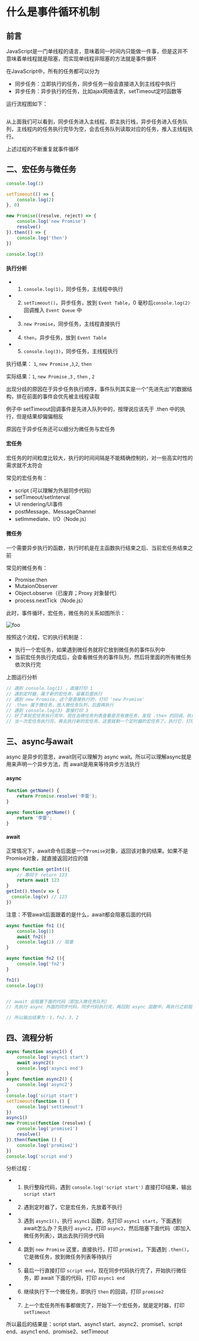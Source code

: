 # 什么是事件循环机制

## 前言

JavaScript是一门单线程的语言，意味着同一时间内只能做一件事，但是这并不意味着单线程就是阻塞，而实现单线程非阻塞的方法就是事件循环

在JavaScript中，所有的任务都可以分为

* 同步任务：立即执行的任务，同步任务一般会直接进入到主线程中执行
* 异步任务：异步执行的任务，比如ajax网络请求，setTimeout定时函数等

运行流程图如下：
<div style="text-align: left;width: 600px">
      <img :src="$withBase('/images/base/eventloop1.png')">
</div>

从上面我们可以看到，同步任务进入主线程，即主执行栈，异步任务进入任务队列，主线程内的任务执行完毕为空，会去任务队列读取对应的任务，推入主线程执行。

上述过程的不断重复就事件循环

## 二、宏任务与微任务

```js
console.log(1)

setTimeout(() => {
    console.log(2)
}, 0)

new Promise((resolve, reject) => {
    console.log('new Promise')
    resolve()
}).then(() => {
    console.log('then')
})

console.log(3)
```

#### 执行分析

* 1. `console.log(1)`，同步任务，主线程中执行
* 2. `setTimeout()`，异步任务，放到 `Event Table`，0 毫秒后`console.log(2)`回调推入 `Event Queue` 中
* 3. `new Promise`，同步任务，主线程直接执行
* 4. `then`，异步任务，放到 `Event Table`
* 5. `console.log(3)`，同步任务，主线程执行

执行结果： `1`, `new Promise` ,`3`,`2`, `then`

实际结果：`1`, `new Promise` ,`3` , `then` , `2`

出现分歧的原因在于异步任务执行顺序，事件队列其实是一个“先进先出”的数据结构，排在前面的事件会优先被主线程读取

例子中 setTimeout回调事件是先进入队列中的，按理说应该先于 .then 中的执行，但是结果却偏偏相反

原因在于异步任务还可以细分为微任务与宏任务


#### 宏任务
宏任务的时间粒度比较大，执行的时间间隔是不能精确控制的，对一些高实时性的需求就不太符合

常见的宏任务有：
* script (可以理解为外层同步代码)
* setTimeout/setInterval
* UI rendering/UI事件
* postMessage、MessageChannel
* setImmediate、I/O（Node.js）

#### 微任务
一个需要异步执行的函数，执行时机是在主函数执行结束之后、当前宏任务结束之前

常见的微任务有：
* Promise.then
* MutaionObserver
* Object.observe（已废弃；Proxy 对象替代）
* process.nextTick（Node.js）

此时，事件循环，宏任务，微任务的关系如图所示：
<div style="text-align: left;width: 600px">
  <img :src="$withBase('/images/base/eventloop2.png')" alt="foo">
</div>

按照这个流程，它的执行机制是：

* 执行一个宏任务，如果遇到微任务就将它放到微任务的事件队列中
* 当前宏任务执行完成后，会查看微任务的事件队列，然后将里面的所有微任务依次执行完

上图运行分析
```js
// 遇到 console.log(1) ，直接打印 1
// 遇到定时器，属于新的宏任务，留着后面执行
// 遇到 new Promise，这个是直接执行的，打印 'new Promise'
// .then 属于微任务，放入微任务队列，后面再执行
// 遇到 console.log(3) 直接打印 3
// 好了本轮宏任务执行完毕，现在去微任务列表查看是否有微任务，发现 .then 的回调，执行它，打印 'then'
// 当一次宏任务执行完，再去执行新的宏任务，这里就剩一个定时器的宏任务了，执行它，打印 2
```

## 三、async与await
async 是异步的意思，await则可以理解为 async wait。所以可以理解async就是用来声明一个异步方法，而 await是用来等待异步方法执行

#### async
```js
function getName() {
    return Promise.resolve('李雷');
}

async function getName() {
    return '李雷';
}
```
#### await
正常情况下，await命令后面是一个`Promise`对象，返回该对象的结果。如果不是Promise对象，就直接返回对应的值

```js
async function getInt(){
    // 等同于 return 123
    return await 123
}
getInt().then(v => {
  console.log(v) // 123
}) 
```
注意：不管await后面跟着的是什么，await都会阻塞后面的代码
```js
async function fn1 (){
    console.log(1)
    await fn2()
    console.log(2) // 阻塞
}

async function fn2 (){
    console.log('fn2')
}

fn1()
console.log(3)


// await 会阻塞下面的代码（即加入微任务队列）
// 先执行 async 外面的同步代码，同步代码执行完，再回到 async 函数中，再执行之前阻塞的代码

// 所以输出结果为：1，fn2，3，2
```

## 四、流程分析
```js
async function async1() {
    console.log('async1 start')
    await async2()
    console.log('async1 end')
}
async function async2() {
    console.log('async2')
}
console.log('script start')
setTimeout(function () {
    console.log('settimeout')
})
async1()
new Promise(function (resolve) {
    console.log('promise1')
    resolve()
}).then(function () {
    console.log('promise2')
})
console.log('script end')
```
分析过程：

* 1. 执行整段代码，遇到 `console.log('script start')` 直接打印结果，输出 `script start`
* 2. 遇到定时器了，它是宏任务，先放着不执行
* 3. 遇到 `async1()`，执行 `async1` 函数，先打印 `async1 start`，下面遇到await怎么办？先执行 `async2`，打印 `async2`，然后阻塞下面代码（即加入微任务列表），跳出去执行同步代码
* 4. 跳到 `new Promise` 这里，直接执行，打印 `promise1`，下面遇到 `.then()`，它是微任务，放到微任务列表等待执行
* 5. 最后一行直接打印 `script end`，现在同步代码执行完了，开始执行微任务，即 await 下面的代码，打印 `async1 end`
* 6. 继续执行下一个微任务，即执行 `then` 的回调，打印 `promise2`
* 7. 上一个宏任务所有事都做完了，开始下一个宏任务，就是定时器，打印 `setTimeout`
  
所以最后的结果是：script start、async1 start、async2、promise1、script end、async1 end、promise2、setTimeout
